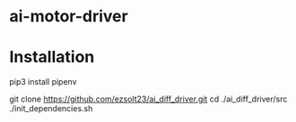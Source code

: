 # ai-motor-driver

# Installation

pip3 install pipenv

git clone https://github.com/ezsolt23/ai_diff_driver.git
cd ./ai_diff_driver/src
./init_dependencies.sh

